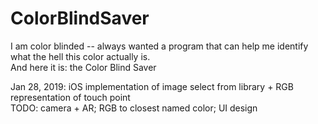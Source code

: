 # ColorBlindSaver

I am color blinded -- always wanted a program that can help me identify what the hell this color actually is.  
And here it is: the Color Blind Saver  
  
Jan 28, 2019: iOS implementation of image select from library + RGB representation of touch point  
TODO: camera + AR; RGB to closest named color; UI design
